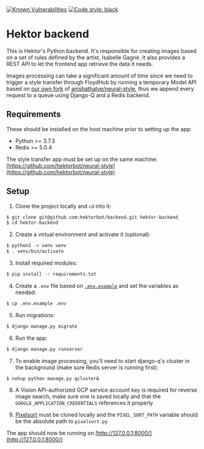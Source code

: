[![Known Vulnerabilities](https://snyk.io/test/github/hektorbot/backend/badge.svg?targetFile=requirements.txt)](https://snyk.io/test/github/hektorbot/backend?targetFile=requirements.txt)
[![Code style: black](https://img.shields.io/badge/code%20style-black-000000.svg)](https://github.com/python/black)


# Hektor backend

This is Hektor's Python backend. It's responsible for creating images based on a set of rules defined by the artist, Isabelle Gagné. It also provides a REST API to let the frontend app retrieve the data it needs.

Images processing can take a significant amount of time since we need to trigger a style transfer through FloydHub by running a temporary Model API based on [our own fork][fork] of [anishathalye/neural-style][neural-style], thus we append every request to a queue using Django-Q and a Redis backend.

[fork]: https://github.com/hektorbot/neural-style
[neural-style]: https://github.com/anishathalye/neural-style

## Requirements

These should be installed on the host machine prior to setting up the app:

- Python >= 3.7.3
- Redis >= 5.0.4

The style transfer app must be set up on the same machine: [https://github.com/hektorbot/neural-style](https://github.com/hektorbot/neural-style)

## Setup

1. Clone the project locally and `cd` into it:

```sh
$ git clone git@github.com:hektorbot/backend.git hektor-backend
$ cd hektor-backend
```

2. Create a virtual environment and activate it (optional):

```sh
$ python3 -m venv venv
$ . venv/bin/activate
```

3. Install required modules:

```sh
$ pip install -r requirements.txt
```

4. Create a `.env` file based on [`.env.example`](./.env.example) and set the variables as needed:

```sh
$ cp .env.example .env
```

5. Run migrations:

```sh
$ django manage.py migrate
```

6. Run the app:

```sh
$ django manage.py runserver
```

7. To enable image processing, you'll need to start django-q's cluster in the background (make sure Redis server is running first):

```sh
$ nohup python manage.py qcluster&
```

8. A Vision API-authorized GCP service account key is required for reverse image search, make sure one is saved locally and that the `GOOGLE_APPLICATION_CREDENTIALS` references it properly

9. [Pixelsort](https://github.com/satyarth/pixelsort) must be cloned locally and the `PIXEL_SORT_PATH` variable should be the absolute path to `pixelsort.py`

The app should now be running on [http://127.0.0.1:8000/](http://127.0.0.1:8000/)
